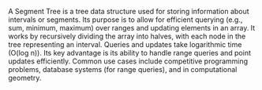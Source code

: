 A Segment Tree is a tree data structure used for storing information about intervals or segments. Its purpose is to allow for efficient querying (e.g., sum, minimum, maximum) over ranges and updating elements in an array. It works by recursively dividing the array into halves, with each node in the tree representing an interval. Queries and updates take logarithmic time (O(log n)). Its key advantage is its ability to handle range queries and point updates efficiently. Common use cases include competitive programming problems, database systems (for range queries), and in computational geometry.